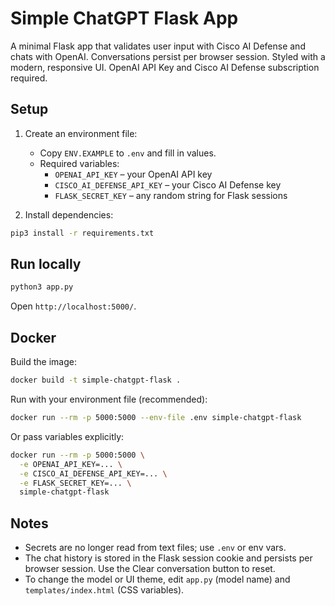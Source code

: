 # Simple ChatGPT Flask App

A minimal Flask app that validates user input with Cisco AI Defense and chats with OpenAI. Conversations persist per browser session. Styled with a modern, responsive UI.  OpenAI API Key and Cisco AI Defense subscription required.

## Setup

1. Create an environment file:
   - Copy `ENV.EXAMPLE` to `.env` and fill in values.
   - Required variables:
     - `OPENAI_API_KEY` – your OpenAI API key
     - `CISCO_AI_DEFENSE_API_KEY` – your Cisco AI Defense key
     - `FLASK_SECRET_KEY` – any random string for Flask sessions

2. Install dependencies:

```bash
pip3 install -r requirements.txt
```

## Run locally

```bash
python3 app.py
```

Open `http://localhost:5000/`.

## Docker

Build the image:

```bash
docker build -t simple-chatgpt-flask .
```

Run with your environment file (recommended):

```bash
docker run --rm -p 5000:5000 --env-file .env simple-chatgpt-flask
```

Or pass variables explicitly:

```bash
docker run --rm -p 5000:5000 \
  -e OPENAI_API_KEY=... \
  -e CISCO_AI_DEFENSE_API_KEY=... \
  -e FLASK_SECRET_KEY=... \
  simple-chatgpt-flask
```

## Notes

- Secrets are no longer read from text files; use `.env` or env vars.
- The chat history is stored in the Flask session cookie and persists per browser session. Use the Clear conversation button to reset.
- To change the model or UI theme, edit `app.py` (model name) and `templates/index.html` (CSS variables).


